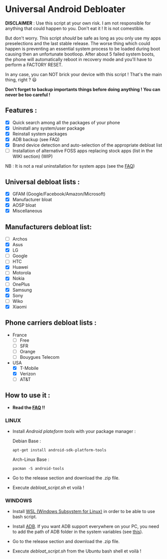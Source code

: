 # Universal Android Debloater

**DISCLAIMER** : Use this script at your own risk. I am not responsible for anything that could happen to you. Don't eat it ! It is not comestible.

But don't worry. This script *should* be safe as long as you only use my apps preselections and the last stable release. The worse thing which could happen is preventing an essential system process to be loaded during boot causing then an unfortunate bootloop. After about 5 failed system boots, the phone will automatically reboot in recovery mode and you'll have to perform a FACTORY RESET. 

In any case, you can NOT brick your device with this script ! That's the main thing, right ? :smiley:

**Don't forget to backup importants things before doing anything ! You can never be too careful !**

## Features :
* [X] Quick search among all the packages of your phone
* [X] Uninstall any system/user package
* [X] Reinstall system packages
* [X] ADB backup (see FAQ)
* [X] Brand device detection and auto-selection of the appropriate debloat list
* [ ] Installation of alternative FOSS apps replacing stock apps (list in the WIKI section) (WIP)

NB : It is not a real uninstallation for system apps (see the [FAQ](https://gitlab.com/W1nst0n/universal-android-debloater/-/wikis/FAQ))

## Universal debloat lists :
* [X] GFAM (Google/Facebook/Amazon/Microsoft)
* [X] Manufacturer bloat
* [X] AOSP bloat
* [X] Miscellaneous

## Manufacturers debloat list:
* [ ] Archos
* [X] Asus
* [X] LG
* [ ] Google
* [ ] HTC
* [X] Huawei
* [ ] Motorola
* [X] Nokia
* [ ] OnePlus	
* [X] Samsung
* [X] Sony
* [ ] Wiko
* [X] Xiaomi

## Phone carriers debloat lists : 
 - France 
	* [ ] Free 
	* [ ] SFR
	* [ ] Orange
	* [ ] Bouygues Telecom
- USA
	* [X] T-Mobile 
	* [X] Verizon 
	* [ ] AT&T

## How to use it :
- **Read the [FAQ](https://gitlab.com/W1nst0n/universal-android-debloater/-/wikis/FAQ) !!**

### LINUX
- Install *Android plateform tools* with your package manager :

 	Debian Base : 
 	```console
 	apt-get install android-sdk-platform-tools
 	```
 	Arch-Linux Base :
 	```console
 	pacman -S android-tools
 	```
- Go to the release section and download the .zip file.
- Execute *debloat_script.sh* et voilà !

### WINDOWS
- Install [WSL (Windows Subsystem for Linux)](https://itsfoss.com/install-bash-on-windows/) in order to be able to use bash script.

- Install [ADB](https://dl.google.com/android/repository/platform-tools-latest-windows.zip). If you want ADB support everywhere on your PC, you need to add the path of ADB folder in the system variables (see [this](https://www.xda-developers.com/adb-fastboot-any-directory-windows-linux/)).

- Go to the release section and download the .zip file.

- Execute *debloat_script.sh* from the Ubuntu bash shell et voilà !



